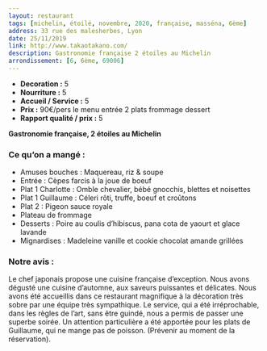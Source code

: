 ```yaml
---
layout: restaurant
tags: [michelin, étoilé, novembre, 2020, française, masséna, 6ème]
address: 33 rue des malesherbes, Lyon
date: 25/11/2019
link: http://www.takaotakano.com/
description: Gastronomie française 2 étoiles au Michelin
arrondissement: [6, 6ème, 69006]
---
```


* **Decoration :** 5
* **Nourriture :** 5
* **Accueil / Service :** 5
* **Prix :** 90€/pers le menu entrée 2 plats frommage dessert 
* **Rapport qualité / prix :** 5

**Gastronomie française, 2 étoiles au Michelin**

### Ce qu’on a mangé : 
  * Amuses bouches : Maquereau, riz & soupe 
  * Entrée : Cèpes farcis à la joue de boeuf
  * Plat 1 Charlotte : Omble chevalier, bébé gnocchis, blettes et noisettes
  * Plat 1 Guillaume : Céleri rôti, truffe, boeuf et croûtons 
  * Plat 2 : Pigeon sauce royale
  * Plateau de frommage
  * Desserts : Poire au coulis d’hibiscus, pana cota de yaourt et glace lavande 
  * Mignardises : Madeleine vanille et cookie chocolat amande grillées

### Notre avis : 
Le chef japonais propose une cuisine française d’exception. Nous avons dégusté une cuisine d’automne, aux saveurs puissantes et délicates. 
Nous avons été accueillis dans ce restaurant magnifique à la décoration très sobre par une équipe très sympathique. Le service, qui a été irréprochable, dans les règles de l’art, sans être guindé, nous a permis de passer une superbe soirée. 
Un attention particulière a été apportée pour les plats de Guillaume, qui ne mange pas de poisson. (Prévenir au moment de la réservation). 
